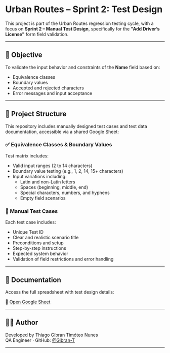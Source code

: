 # Urban Routes – Sprint 2: Test Design

This project is part of the Urban Routes regression testing cycle, with a focus on **Sprint 2 – Manual Test Design**, specifically for the **"Add Driver’s License"** form field validation.

---

## 🎯 Objective

To validate the input behavior and constraints of the **Name** field based on:

- Equivalence classes
- Boundary values
- Accepted and rejected characters
- Error messages and input acceptance

---

## 📁 Project Structure

This repository includes manually designed test cases and test data documentation, accessible via a shared Google Sheet:

### ✅ Equivalence Classes & Boundary Values

Test matrix includes:

- Valid input ranges (2 to 14 characters)
- Boundary value testing (e.g., 1, 2, 14, 15+ characters)
- Input variations including:
  - Latin and non-Latin letters
  - Spaces (beginning, middle, end)
  - Special characters, numbers, and hyphens
  - Empty field scenarios

### 🧪 Manual Test Cases

Each test case includes:

- Unique Test ID
- Clear and realistic scenario title
- Preconditions and setup
- Step-by-step instructions
- Expected system behavior
- Validation of field restrictions and error handling

---

## 🔗 Documentation

Access the full spreadsheet with test design details:

📄 [Open Google Sheet](https://docs.google.com/spreadsheets/d/1_amtMf7KK49gP027UeT0ta6kydx-Qvtx/edit?usp=sharing)

---

## 👨‍💻 Author

Developed by Thiago Gibran Timóteo Nunes  
QA Engineer · GitHub: [@Gibran-T](https://github.com/Gibran-T)

---
